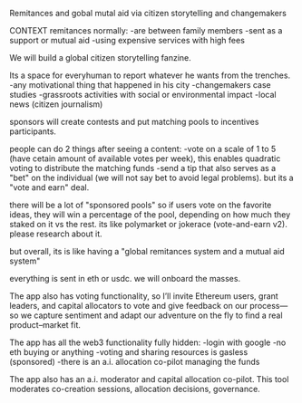 Remitances and gobal mutal aid via citizen storytelling and changemakers

CONTEXT
remitances normally:
-are between family members
-sent as a support or mutual aid
-using expensive services with high fees

We will build a global citizen storytelling fanzine. 

Its a space for everyhuman to report whatever he wants from the trenches.
-any motivational thing that happened in his city
-changemakers case studies
-grassroots activities with social or environmental impact
-local news (citizen journalism)

sponsors will create contests and put matching pools to incentives participants.

people can do 2 things after seeing a content:
-vote on a scale of 1 to 5 (have cetain amount of available votes per week), this enables quadratic voting to distribute the matching funds
-send a tip that also serves as a "bet" on the individual (we will not say bet to avoid legal problems). but its a "vote and earn" deal.

there will be a lot of "sponsored pools" so if users vote on the favorite ideas, they will win a percentage of the pool, depending on how much they staked on it vs the rest. its like polymarket or jokerace (vote-and-earn v2). please research about it. 

but overall, its is like having a "global remitances system and a mutual aid system"

everything is sent in eth or usdc. we will onboard the masses.




<APP CHARACTERISTICS:>

The app also has voting functionality, so I’ll invite Ethereum users, grant leaders, and capital allocators to vote and give feedback on our process—so we capture sentiment and adapt our adventure on the fly to find a real product–market fit.

The app has all the web3 functionality fully hidden:
-login with google
-no eth buying or anything
-voting and sharing resources is gasless (sponsored)
-there is an a.i. allocation co-pilot managing the funds

The app also has an a.i. moderator and capital allocation co-pilot. This tool moderates co-creation sessions, allocation decisions, governance.